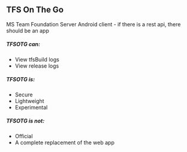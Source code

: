 ## TFS On The Go

MS Team Foundation Server Android client - if there is a rest api, there should be an app

##### TFSOTG can:
- View tfsBuild logs
- View release logs

##### TFSOTG is:
- Secure
- Lightweight
- Experimental

##### TFSOTG is not:
- Official
- A complete replacement of the web app

